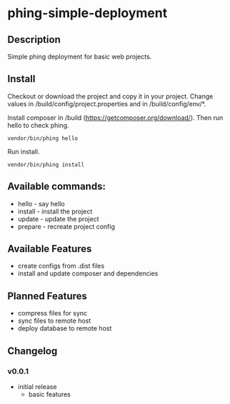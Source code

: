 # phing-simple-deployment
## Description
Simple phing deployment for basic web projects.

## Install
Checkout or download the project and copy it in your project. Change values in /build/config/project.properties and in
/build/config/env/*.

Install composer in /build (https://getcomposer.org/download/). Then run hello to check phing.

    vendor/bin/phing hello

Run install.

    vendor/bin/phing install

## Available commands:
* hello - say hello
* install - install the project
* update - update the project
* prepare - recreate project config

## Available Features
* create configs from .dist files
* install and update composer and dependencies

## Planned Features
* compress files for sync
* sync files to remote host
* deploy database to remote host

## Changelog

### v0.0.1
* initial release
    * basic features